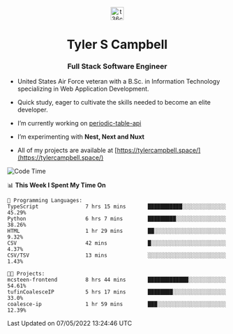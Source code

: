 <p align="center">
<a href="https://www.linkedin.com/in/t36campbell" target="blank"><img align="center" src="https://ik.imagekit.io/t36campbell/Portfolio/linkedin.png.original_m8bbGgPh6.png" alt="t36campbell" height="30" width="30" /></a>
</p>
<h1 align="center">Tyler S Campbell</h1>
<h3 align="center">Full Stack Software Engineer</h3>

* United States Air Force veteran with a B.Sc. in Information Technology specializing in Web Application Development. 

* Quick study, eager to cultivate the skills needed to become an elite developer.

* I’m currently working on [periodic-table-api](https://github.com/t36campbell/periodic-table-api)

* I’m experimenting with **Nest, Next and Nuxt**

* All of my projects are available at [https://tylercampbell.space/](https://tylercampbell.space/)

<!--START_SECTION:waka-->
![Code Time](http://img.shields.io/badge/Code%20Time-1%2C620%20hrs%2024%20mins-blue)

📊 **This Week I Spent My Time On** 

```text
💬 Programming Languages: 
TypeScript               7 hrs 15 mins       ███████████░░░░░░░░░░░░░░   45.29% 
Python                   6 hrs 7 mins        █████████░░░░░░░░░░░░░░░░   38.26% 
HTML                     1 hr 29 mins        ██░░░░░░░░░░░░░░░░░░░░░░░   9.32% 
CSV                      42 mins             █░░░░░░░░░░░░░░░░░░░░░░░░   4.37% 
CSV/TSV                  13 mins             ░░░░░░░░░░░░░░░░░░░░░░░░░   1.43%

🐱‍💻 Projects: 
mcsteen-frontend         8 hrs 44 mins       █████████████░░░░░░░░░░░░   54.61% 
tufinCoalesceIP          5 hrs 17 mins       ████████░░░░░░░░░░░░░░░░░   33.0% 
coalesce-ip              1 hr 59 mins        ███░░░░░░░░░░░░░░░░░░░░░░   12.39%

```


 Last Updated on 07/05/2022 13:24:46 UTC
<!--END_SECTION:waka-->
